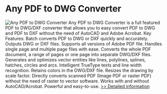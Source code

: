 # Any PDF to DWG Converter
![Any PDF to DWG Converter](https://mycommerce.akamaized.net/api/pimages/P300399834/BIG/300399834.GIF)
Any PDF to DWG Converter is a full featured PDF to DWG/DXF converter that allows you to easy convert PDF to DWG and PDF to DXF without the need of AutoCAD and Adobe Acrobat.
Key Features:
Batch converts PDF to DWG or DXF quickly and accurately.
Outputs DWG or DXF files.
Supports all versions of Adobe PDF file.
Handles single page and multiple page files with ease.
Converts the whole PDF document, a range of pages or one page into separate DWG/DXF files.
Generates and optimizes vector entities like lines, polylines, splines, hatches, circles and arcs.
Intelligent TrueType texts and line width recognition.
Retains colors in the DWG/DXF file.
Resizes the drawing by scale factor.
Directly converts scanned PDF (Image PDF or raster PDF) without the need of raster to vector software.
Works with and without AutoCAD/Acrobat.
Powerful and easy-to-use.
[>> Detailed information](https://secure.shareit.com/shareit/product.html?productid=300399834&affiliateid=200057808)